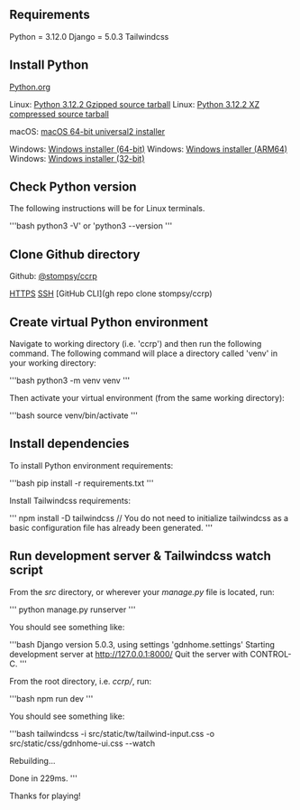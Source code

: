 ## Requirements

Python = 3.12.0
Django = 5.0.3
Tailwindcss

## Install Python

[Python.org](<[text](https://www.python.org/downloads/release/python-3122/)>)

Linux: [Python 3.12.2 Gzipped source tarball](https://www.python.org/ftp/python/3.12.2/Python-3.12.2.tgz)
Linux: [Python 3.12.2 XZ compressed source tarball](https://www.python.org/ftp/python/3.12.2/Python-3.12.2.tar.xz)

macOS: [macOS 64-bit universal2 installer](https://www.python.org/ftp/python/3.12.2/python-3.12.2-macos11.pkg)

Windows: [Windows installer (64-bit)](https://www.python.org/ftp/python/3.12.2/python-3.12.2-amd64.exe)
Windows: [Windows installer (ARM64)](https://www.python.org/ftp/python/3.12.2/python-3.12.2-arm64.exe)
Windows: [Windows installer (32-bit)](https://www.python.org/ftp/python/3.12.2/python-3.12.2.exe)

## Check Python version

The following instructions will be for Linux terminals.

'''bash
python3 -V' or 'python3 --version
'''

## Clone Github directory

Github: [@stompsy/ccrp](https://github.com/stompsy/ccrp)

[HTTPS](https://github.com/stompsy/ccrp.git)
[SSH](git@github.com:stompsy/ccrp.git)
[GitHub CLI](gh repo clone stompsy/ccrp)

## Create virtual Python environment

Navigate to working directory (i.e. 'ccrp') and then run the following command. The following command will place a directory called 'venv' in your working directory:

'''bash
python3 -m venv venv
'''

Then activate your virtual environment (from the same working directory):

'''bash
source venv/bin/activate
'''

## Install dependencies

To install Python environment requirements:

'''bash
pip install -r requirements.txt
'''

Install Tailwindcss requirements:

'''
npm install -D tailwindcss
// You do not need to initialize tailwindcss as a basic configuration file has already been generated.
'''

## Run development server & Tailwindcss watch script

From the _src_ directory, or wherever your _manage.py_ file is located, run:

'''
python manage.py runserver
'''

You should see something like:

'''bash
Django version 5.0.3, using settings 'gdnhome.settings'
Starting development server at http://127.0.0.1:8000/
Quit the server with CONTROL-C.
'''

From the root directory, i.e. _ccrp/_, run:

'''bash
npm run dev
'''

You should see something like:

'''bash
tailwindcss -i src/static/tw/tailwind-input.css -o src/static/css/gdnhome-ui.css --watch

Rebuilding...

Done in 229ms.
'''

Thanks for playing!
